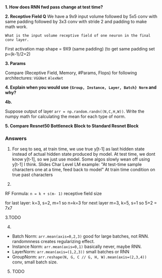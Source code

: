 **1. How does RNN fwd pass change at test time?**



**2. Receptive Field Q**
We have a 9x9 input volume
	followed by 5x5 conv with same padding
	followed by 3x3 conv with stride 2 and 	padding to make math work.

	What is the input volume receptive field of one neuron in the final conv layer.

First activation map shape = 9X9 (same padding)
	(to get same padding set p=(k-1)/2=2)



**3. Params**

Compare (Receptive Field, Memory, #Params, Flops) for following architectures:
	`VGGNet`
	`AlexNet`




**4. Explain when you would use `{Group, Instance, Layer, Batch} Norm` and why?**


**4b.**

Suppose output of layer `arr = np.random.randn((N,C,H,W))`.
Write the numpy math for calculating the mean for each type of norm.



**5. Compare Resnet50 Bottleneck Block to Standard Resnet Block**



### Answers
1.
	For seq to seq, at train time, we use true y[t-1] as last hidden state instead of actual hidden state produced by model.
	At test time, we dont know y[t-1], so we just use model.
	Some algos slowly wean off using y[t-1] I think.
	Slides Char Level LM example:
		"At test-time sample characters one at a time, feed back to model"
		At train time condition on true past characters

2.

RF Formula: `n = k + s(m- 1)` receptive field size

for last layer: k=3, s=2, m=1
so n=k=3
for next layer m=3, k=5, s=1
so 5+2 = 7x7

3.TODO

4.

- Batch Norm: 
	`arr.mean(axis=0,2,3)`
	good for large batches, not RNN.
	randomnness creates regularizing effect.
- Instance Norm: `arr.mean(axis=0,1)`
	basically never, maybe RNN.
- LayerNorm: `arr.mean(axis=(1,2,3))`
	small batches or RNN
- GroupNorm: `arr.reshape(N, G, C // G, H, W).mean(axis=(2,3,4))`
	conv, small batch size.
5. TODO

